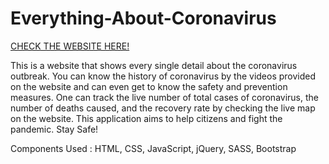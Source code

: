 # Everything-About-Coronavirus

[CHECK THE WEBSITE HERE!](https://janviaroraa.github.io/Everything-About-Coronavirus/)

This is a website that shows every single detail about the coronavirus outbreak. You can know the history of coronavirus by the videos provided on the website and can even get to know the safety and prevention measures. One can track the live number of total cases of coronavirus, the number of deaths caused, and the recovery rate by checking the live map on the website. This application aims to help citizens and fight the pandemic. Stay Safe!

Components Used : HTML, CSS, JavaScript, jQuery, SASS, Bootstrap
